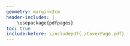 ```yaml
---
geometry: margin=2cm
header-includes: |
    \usepackage{pdfpages}
toc: true
include-before: \includepdf{./CoverPage.pdf}
---
```

